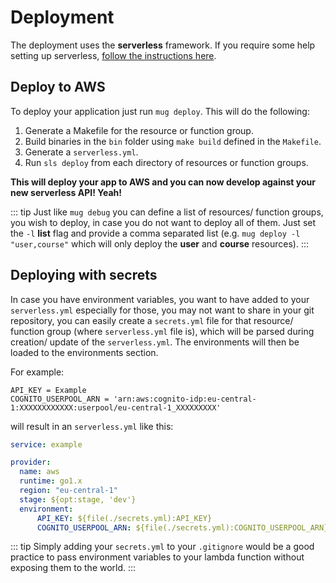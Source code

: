 # Deployment

The deployment uses the **serverless** framework. If you require some help setting up serverless, [follow the instructions here](https://serverless.com/blog/anatomy-of-a-serverless-app/#setup).

## Deploy to AWS

To deploy your application just run `mug deploy`. This will do the following:

1. Generate a Makefile for the resource or function group.
2. Build binaries in the `bin` folder using `make build` defined in the `Makefile`.
3. Generate a `serverless.yml`.
4. Run `sls deploy` from each directory of resources or function groups. 

**This will deploy your app to AWS and you can now develop against your new serverless API! Yeah!**

::: tip
Just like `mug debug` you can define a list of resources/ function groups, you wish to deploy, in case you do not want to deploy all of them. Just set the `-l` **list** flag and provide a comma separated list (e.g. `mug deploy -l "user,course"` which will only deploy the **user** and **course** resources).
:::

## Deploying with secrets

In case you have environment variables, you want to have added to your `serverless.yml` especially for those, you may not want to share in your git repository, you can easily create a `secrets.yml` file for that resource/ function group (where `serverless.yml` file is), which will be parsed during creation/ update of the `serverless.yml`.
The environments will then be loaded to the environments section.

For example:
```
API_KEY = Example
COGNITO_USERPOOL_ARN = 'arn:aws:cognito-idp:eu-central-1:XXXXXXXXXXXX:userpool/eu-central-1_XXXXXXXXX'
```
will result in an `serverless.yml` like this:
```yaml
service: example

provider:
  name: aws
  runtime: go1.x
  region: "eu-central-1"
  stage: ${opt:stage, 'dev'}
  environment:
      API_KEY: ${file(./secrets.yml):API_KEY}
      COGNITO_USERPOOL_ARN: ${file(./secrets.yml):COGNITO_USERPOOL_ARN}
```

::: tip
Simply adding your `secrets.yml` to your `.gitignore` would be a good practice to pass environment variables to your lambda function without exposing them to the world.
:::